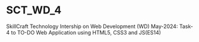 # SCT_WD_4
SkillCraft Technology Intership on Web Development (WD) May-2024: Task-4 to TO-DO Web Application using HTML5, CSS3 and JS(ES14)
